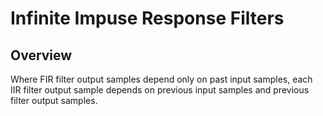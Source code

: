 # Infinite Impuse Response Filters

## Overview

Where FIR filter output samples depend only on past input samples, each IIR filter output sample depends on previous input samples and previous filter output samples.

